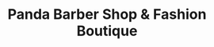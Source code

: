 ---
title: "Panda Barber Shop & Fashion Boutique"
url: /quito/panda-barber-shop-und-fashion-boutique/
shop: Friseur
---